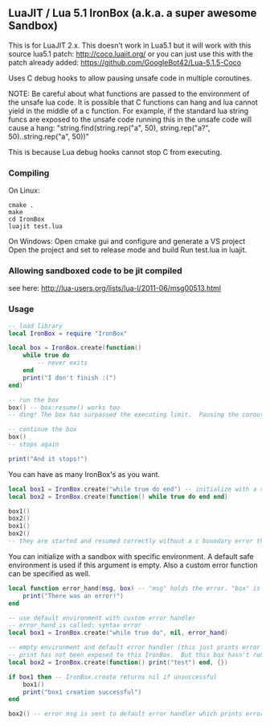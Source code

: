 ##  LuaJIT / Lua 5.1 IronBox (a.k.a. a super awesome Sandbox)
This is for LuaJIT 2.x.  This doesn't work in Lua5.1 but it will work with this source lua5.1 patch: http://coco.luajit.org/ or you can just use this with the patch already added: https://github.com/GoogleBot42/Lua-5.1.5-Coco

Uses C debug hooks to allow pausing unsafe code in multiple coroutines.

NOTE: Be careful about what functions are passed to the environment of the unsafe lua code.  It is possible that C functions can hang and lua cannot yield in the middle of a c function.  For example, if the standard lua string funcs are exposed to the unsafe code running this in the unsafe code will cause a hang: "string.find(string.rep("a", 50), string.rep("a?", 50)..string.rep("a", 50))"

This is because Lua debug hooks cannot stop C from executing.

### Compiling
On Linux:
```
cmake .
make
cd IronBox
luajit test.lua
```
On Windows:
Open cmake gui and configure and generate a VS project
Open the project and set to release mode and build
Run test.lua in luajit.

### Allowing sandboxed code to be jit compiled
see here: http://lua-users.org/lists/lua-l/2011-06/msg00513.html

### Usage 
```lua
-- load library
local IronBox = require "IronBox"

local box = IronBox.create(function() 
	while true do 
		-- never exits
	end 
	print("I don't finish :(")
end)

-- run the box
box() -- box:resume() works too
-- ding! The box has surpassed the executing limit.  Pausing the coroutine

-- continue the box
box()
-- stops again

print("And it stops!")
```
You can have as many IronBox's as you want.
```lua
local box1 = IronBox.create("while true do end") -- initialize with a string
local box2 = IronBox.create(function() while true do end end)

box1()
box2()
box1()
box2()
-- they are started and resumed correctly without a c boundary error that would pop up if pure lua was used
```
You can initialize with a sandbox with specific environment.  A default safe environment is used if this argument is empty.  Also a custom error function can be specified as well.
```lua
local function error_hand(msg, box) -- "msg" holds the error. "box" is the ironbox that had the error.
    print("There was an error!")
end

-- use default environment with custom error handler
-- error_hand is called: syntax error
local box1 = IronBox.create("while true do", nil, error_hand)

-- empty environment and default error handler (this just prints error to console)
-- print has not been exposed to this IronBox.  But this box hasn't run yet so no error
local box2 = IronBox.create(function() print("test") end, {})

if box1 then -- IronBox.create returns nil if unsuccessful
	box1()
	print("box1 creation successful")
end

box2() -- error msg is sent to default error handler which prints error to console
```
